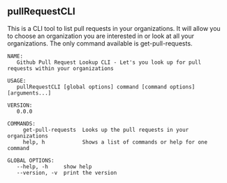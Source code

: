 <h2>pullRequestCLI</h2>
This is a CLI tool to list pull requests in your organizations. It will allow you to choose an organization you are interested in or look at all your organizations. The only command available is get-pull-requests.

```
NAME:
   Github Pull Request Lookup CLI - Let's you look up for pull requests within your organizations

USAGE:
   pullRequestCLI [global options] command [command options] [arguments...]

VERSION:
   0.0.0

COMMANDS:
     get-pull-requests  Looks up the pull requests in your organizations
     help, h            Shows a list of commands or help for one command

GLOBAL OPTIONS:
   --help, -h     show help
   --version, -v  print the version
   ```
   
   
   
